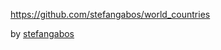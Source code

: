 [https://github.com/stefangabos/world_countries
](https://github.com/stefangabos/world_countries)

by [stefangabos](https://github.com/stefangabos)
